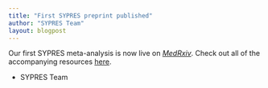 ```yaml
---
title: "First SYPRES preprint published"
author: "SYPRES Team"
layout: blogpost
---
```


Our first SYPRES meta-analysis is now live on [_MedRxiv_](https://www.medrxiv.org/content/10.1101/2025.08.13.25333530v1).
Check out all of the accompanying resources [here](/docs/datasets/PSILODEP).

- SYPRES Team
